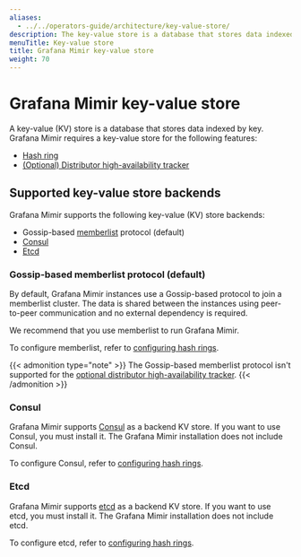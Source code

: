 ```yaml
---
aliases:
  - ../../operators-guide/architecture/key-value-store/
description: The key-value store is a database that stores data indexed by key.
menuTitle: Key-value store
title: Grafana Mimir key-value store
weight: 70
---
```


<!-- Note: This topic is mounted in the GEM documentation. Ensure that all updates are also applicable to GEM. -->

# Grafana Mimir key-value store

A key-value (KV) store is a database that stores data indexed by key.
Grafana Mimir requires a key-value store for the following features:

- [Hash ring](../hash-ring/)
- [(Optional) Distributor high-availability tracker](../../../configure/configure-high-availability-deduplication/)

## Supported key-value store backends

Grafana Mimir supports the following key-value (KV) store backends:

- Gossip-based [memberlist](https://github.com/hashicorp/memberlist) protocol (default)
- [Consul](https://www.consul.io)
- [Etcd](https://etcd.io)

### Gossip-based memberlist protocol (default)

By default, Grafana Mimir instances use a Gossip-based protocol to join a memberlist cluster.
The data is shared between the instances using peer-to-peer communication and no external dependency is required.

We recommend that you use memberlist to run Grafana Mimir.

To configure memberlist, refer to [configuring hash rings](../../../configure/configure-hash-rings/).

{{< admonition type="note" >}}
The Gossip-based memberlist protocol isn't supported for the [optional distributor high-availability tracker](../../../configure/configure-high-availability-deduplication/).
{{< /admonition >}}

### Consul

Grafana Mimir supports [Consul](https://www.consul.io) as a backend KV store.
If you want to use Consul, you must install it. The Grafana Mimir installation does not include Consul.

To configure Consul, refer to [configuring hash rings](../../../configure/configure-hash-rings/).

### Etcd

Grafana Mimir supports [etcd](https://etcd.io) as a backend KV store.
If you want to use etcd, you must install it. The Grafana Mimir installation does not include etcd.

To configure etcd, refer to [configuring hash rings](../../../configure/configure-hash-rings/).
